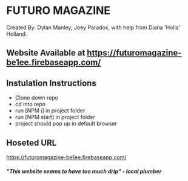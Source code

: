 # FUTURO MAGAZINE

Created By: Dylan Manley, Joey Paradox, with help from Diana 'Holla' Holland.

## Website Available at https://futuromagazine-be1ee.firebaseapp.com/

## Instulation Instructions
* Clone down repo
* cd into repo
* run [NPM i] in project folder
* run [NPM start] in project folder
* project should pop up in default browser

## Hoseted URL

https://futuromagazine-be1ee.firebaseapp.com/


##### "This website seams to have too much drip" - local plumber     